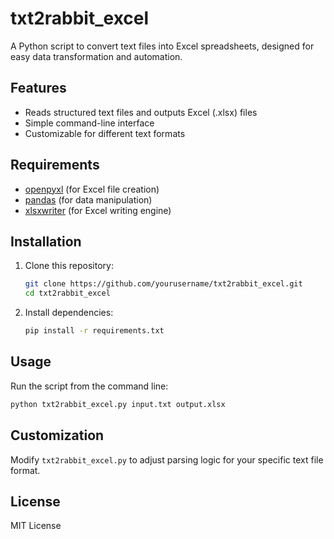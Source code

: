 # txt2rabbit_excel

A Python script to convert text files into Excel spreadsheets, designed for easy data transformation and automation.

## Features
- Reads structured text files and outputs Excel (.xlsx) files
- Simple command-line interface
- Customizable for different text formats

## Requirements
- [openpyxl](https://pypi.org/project/openpyxl/) (for Excel file creation)
- [pandas](https://pypi.org/project/pandas/) (for data manipulation)
- [xlsxwriter](https://pypi.org/project/XlsxWriter/) (for Excel writing engine)

## Installation
1. Clone this repository:
   ```sh
   git clone https://github.com/yourusername/txt2rabbit_excel.git
   cd txt2rabbit_excel
   ```
2. Install dependencies:
   ```sh
   pip install -r requirements.txt
   ```

## Usage
Run the script from the command line:
```sh
python txt2rabbit_excel.py input.txt output.xlsx
```

## Customization
Modify `txt2rabbit_excel.py` to adjust parsing logic for your specific text file format.

## License
MIT License
